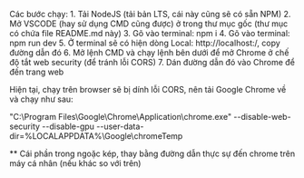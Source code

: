 Các bước chạy:
    1. Tải NodeJS (tải bản LTS, cái này cũng sẽ có sẵn NPM)
    2. Mở VSCODE (hay sử dụng CMD cũng được) ở trong thư mục gốc (thư mục có chứa file README.md này)
    3. Gõ vào terminal: npm i
    4. Gõ vào terminal: npm run dev
    5. Ở terminal sẽ có hiện dòng Local: http://localhost:<port>/, copy đường dẫn đó
    6. Mở lệnh CMD và chạy lệnh bên dưới để mở Chrome ở chế độ tắt web security (để tránh lỗi CORS)
    7. Dán đường dẫn đó vào Chrome để đến trang web

Hiện tại, chạy trên browser sẽ bị dính lỗi CORS, nên tải Google Chrome về và chạy như sau:

"C:\Program Files\Google\Chrome\Application\chrome.exe" --disable-web-security --disable-gpu --user-data-dir=%LOCALAPPDATA%\Google\chromeTemp

** Cái phần trong ngoặc kép, thay bằng đường dẫn thực sự đến chrome trên máy cá nhân (nếu khác so với trên)